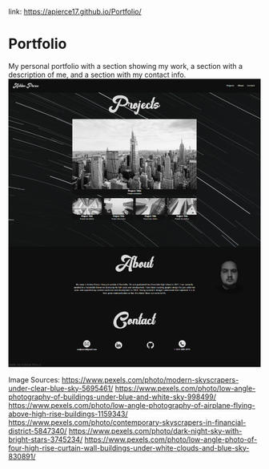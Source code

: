 link: https://apierce17.github.io/Portfolio/

# Portfolio
My personal portfolio with a section showing my work, a section with a description of me, and a section with my contact info.
![Alt Text](https://github.com/apierce17/Portfolio/blob/master/Assets/Images/website-screenshot.png)

Image Sources:
https://www.pexels.com/photo/modern-skyscrapers-under-clear-blue-sky-5695461/
https://www.pexels.com/photo/low-angle-photography-of-buildings-under-blue-and-white-sky-998499/
https://www.pexels.com/photo/low-angle-photography-of-airplane-flying-above-high-rise-buildings-1159343/
https://www.pexels.com/photo/contemporary-skyscrapers-in-financial-district-5847340/
https://www.pexels.com/photo/dark-night-sky-with-bright-stars-3745234/
https://www.pexels.com/photo/low-angle-photo-of-four-high-rise-curtain-wall-buildings-under-white-clouds-and-blue-sky-830891/
